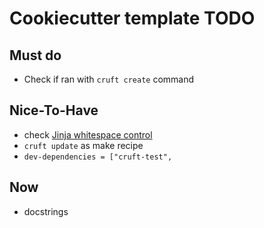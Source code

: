 # Cookiecutter template TODO

## Must do

- Check if ran with `cruft create` command

## Nice-To-Have

- check [Jinja whitespace control](https://ttl255.com/jinja2-tutorial-part-3-whitespace-control/)
- `cruft update` as make recipe
- `dev-dependencies = ["cruft-test",`

## Now

- docstrings
